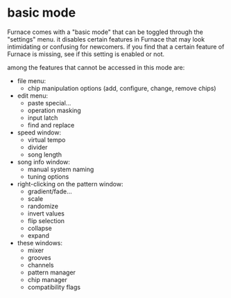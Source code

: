 # basic mode

Furnace comes with a "basic mode" that can be toggled through the "settings" menu. it disables certain features in Furnace that may look intimidating or confusing for newcomers. if you find that a certain feature of Furnace is missing, see if this setting is enabled or not.

among the features that cannot be accessed in this mode are:
* file menu:
  * chip manipulation options (add, configure, change, remove chips)
* edit menu:
  * paste special&hellip;
  * operation masking
  * input latch
  * find and replace
* speed window:
  * virtual tempo
  * divider
  * song length
* song info window:
  * manual system naming
  * tuning options
* right-clicking on the pattern window:
  * gradient/fade&hellip;
  * scale
  * randomize
  * invert values
  * flip selection
  * collapse
  * expand
* these windows:
  * mixer
  * grooves
  * channels
  * pattern manager
  * chip manager
  * compatibility flags
